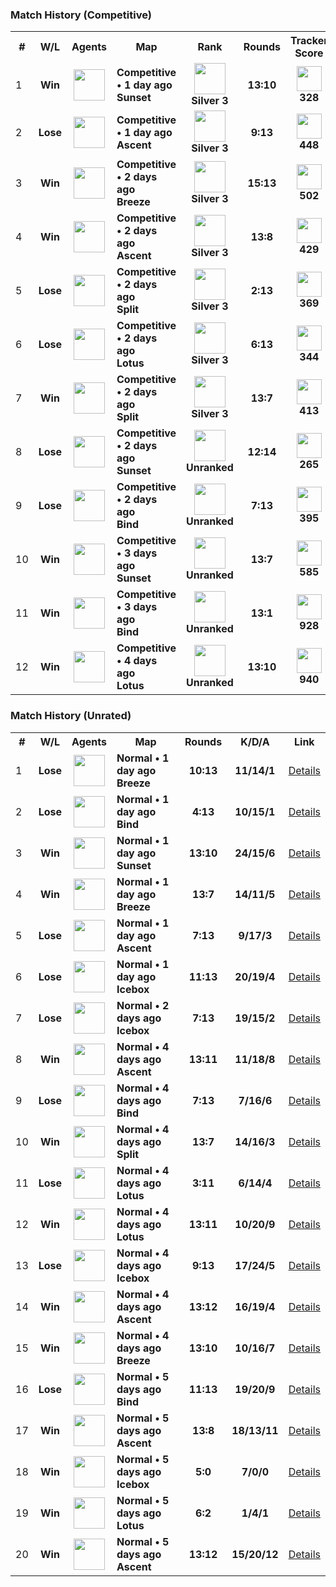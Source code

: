<h3>Match History (Competitive)</h3>
<table>
  <tr>
    <th>#</th>
    <th>W/L</th>
    <th>Agents</th>
    <th>Map</th>
    <th>Rank</th>
    <th>Rounds</th>
    <th>Tracker Score</th>
    <th>K/D/A</th>
    <th>Link</th>
  </tr><tr>
      <td>1</td>
      <td align="center">
        <b>Win</b>
      </td><td align="center">
          <img src="https://titles.trackercdn.com/valorant-api/agents/add6443a-41bd-e414-f6ad-e58d267f4e95/displayicon.png" width="50">
        </td>
        <td>
          <b>
            Competitive • 1 day ago
            <br>
            Sunset
          </b>
        </td>
        <td align="center">
          <img src="https://trackercdn.com/cdn/tracker.gg/valorant/icons/tiersv2/11.png" width="50">
          <br>
          <b>Silver 3</b>
        </td>
        <td align="center">
          <b>13:10</b>
        </td>
        <td align="center">
          <img src="https://trackercdn.com/cdn/tracker.gg/img/tracker-score/trn-rating-c.svg" width="40">
          <br>
          <b>328</b>
        </td>
        <td align="center">
          <b>8/16/7</b>
        </td>
        <td>
          <a href="./matches/compe/3d58a108-eff6-4e51-a75c-f54e74e5292a.md">
            Details
          </a>
        </td></tr><tr>
      <td>2</td>
      <td align="center">
        <b>Lose</b>
      </td><td align="center">
          <img src="https://titles.trackercdn.com/valorant-api/agents/8e253930-4c05-31dd-1b6c-968525494517/displayicon.png" width="50">
        </td>
        <td>
          <b>
            Competitive • 1 day ago
            <br>
            Ascent
          </b>
        </td>
        <td align="center">
          <img src="https://trackercdn.com/cdn/tracker.gg/valorant/icons/tiersv2/11.png" width="50">
          <br>
          <b>Silver 3</b>
        </td>
        <td align="center">
          <b>9:13</b>
        </td>
        <td align="center">
          <img src="https://trackercdn.com/cdn/tracker.gg/img/tracker-score/trn-rating-c.svg" width="40">
          <br>
          <b>448</b>
        </td>
        <td align="center">
          <b>14/17/9</b>
        </td>
        <td>
          <a href="./matches/compe/0dcf4958-f2cc-425b-baf0-3dcf0a321f0d.md">
            Details
          </a>
        </td></tr><tr>
      <td>3</td>
      <td align="center">
        <b>Win</b>
      </td><td align="center">
          <img src="https://titles.trackercdn.com/valorant-api/agents/320b2a48-4d9b-a075-30f1-1f93a9b638fa/displayicon.png" width="50">
        </td>
        <td>
          <b>
            Competitive • 2 days ago
            <br>
            Breeze
          </b>
        </td>
        <td align="center">
          <img src="https://trackercdn.com/cdn/tracker.gg/valorant/icons/tiersv2/11.png" width="50">
          <br>
          <b>Silver 3</b>
        </td>
        <td align="center">
          <b>15:13</b>
        </td>
        <td align="center">
          <img src="https://trackercdn.com/cdn/tracker.gg/img/tracker-score/trn-rating-b.svg" width="40">
          <br>
          <b>502</b>
        </td>
        <td align="center">
          <b>12/17/10</b>
        </td>
        <td>
          <a href="./matches/compe/ad13e281-08c0-45c8-a9ba-e1148282e2c3.md">
            Details
          </a>
        </td></tr><tr>
      <td>4</td>
      <td align="center">
        <b>Win</b>
      </td><td align="center">
          <img src="https://titles.trackercdn.com/valorant-api/agents/569fdd95-4d10-43ab-ca70-79becc718b46/displayicon.png" width="50">
        </td>
        <td>
          <b>
            Competitive • 2 days ago
            <br>
            Ascent
          </b>
        </td>
        <td align="center">
          <img src="https://trackercdn.com/cdn/tracker.gg/valorant/icons/tiersv2/11.png" width="50">
          <br>
          <b>Silver 3</b>
        </td>
        <td align="center">
          <b>13:8</b>
        </td>
        <td align="center">
          <img src="https://trackercdn.com/cdn/tracker.gg/img/tracker-score/trn-rating-c.svg" width="40">
          <br>
          <b>429</b>
        </td>
        <td align="center">
          <b>10/15/6</b>
        </td>
        <td>
          <a href="./matches/compe/4fd3fb22-27d3-4674-ae72-db2f60503d26.md">
            Details
          </a>
        </td></tr><tr>
      <td>5</td>
      <td align="center">
        <b>Lose</b>
      </td><td align="center">
          <img src="https://titles.trackercdn.com/valorant-api/agents/569fdd95-4d10-43ab-ca70-79becc718b46/displayicon.png" width="50">
        </td>
        <td>
          <b>
            Competitive • 2 days ago
            <br>
            Split
          </b>
        </td>
        <td align="center">
          <img src="https://trackercdn.com/cdn/tracker.gg/valorant/icons/tiersv2/11.png" width="50">
          <br>
          <b>Silver 3</b>
        </td>
        <td align="center">
          <b>2:13</b>
        </td>
        <td align="center">
          <img src="https://trackercdn.com/cdn/tracker.gg/img/tracker-score/trn-rating-c.svg" width="40">
          <br>
          <b>369</b>
        </td>
        <td align="center">
          <b>9/13/6</b>
        </td>
        <td>
          <a href="./matches/compe/d33b45e6-e153-4314-911b-870d390b05f3.md">
            Details
          </a>
        </td></tr><tr>
      <td>6</td>
      <td align="center">
        <b>Lose</b>
      </td><td align="center">
          <img src="https://titles.trackercdn.com/valorant-api/agents/add6443a-41bd-e414-f6ad-e58d267f4e95/displayicon.png" width="50">
        </td>
        <td>
          <b>
            Competitive • 2 days ago
            <br>
            Lotus
          </b>
        </td>
        <td align="center">
          <img src="https://trackercdn.com/cdn/tracker.gg/valorant/icons/tiersv2/11.png" width="50">
          <br>
          <b>Silver 3</b>
        </td>
        <td align="center">
          <b>6:13</b>
        </td>
        <td align="center">
          <img src="https://trackercdn.com/cdn/tracker.gg/img/tracker-score/trn-rating-c.svg" width="40">
          <br>
          <b>344</b>
        </td>
        <td align="center">
          <b>14/17/3</b>
        </td>
        <td>
          <a href="./matches/compe/d58d0242-596b-4e57-bd2f-1f80b45a15ee.md">
            Details
          </a>
        </td></tr><tr>
      <td>7</td>
      <td align="center">
        <b>Win</b>
      </td><td align="center">
          <img src="https://titles.trackercdn.com/valorant-api/agents/8e253930-4c05-31dd-1b6c-968525494517/displayicon.png" width="50">
        </td>
        <td>
          <b>
            Competitive • 2 days ago
            <br>
            Split
          </b>
        </td>
        <td align="center">
          <img src="https://trackercdn.com/cdn/tracker.gg/valorant/icons/tiersv2/11.png" width="50">
          <br>
          <b>Silver 3</b>
        </td>
        <td align="center">
          <b>13:7</b>
        </td>
        <td align="center">
          <img src="https://trackercdn.com/cdn/tracker.gg/img/tracker-score/trn-rating-c.svg" width="40">
          <br>
          <b>413</b>
        </td>
        <td align="center">
          <b>11/11/8</b>
        </td>
        <td>
          <a href="./matches/compe/11056d33-3ecb-4ca4-9794-4ef681cf8820.md">
            Details
          </a>
        </td></tr><tr>
      <td>8</td>
      <td align="center">
        <b>Lose</b>
      </td><td align="center">
          <img src="https://titles.trackercdn.com/valorant-api/agents/add6443a-41bd-e414-f6ad-e58d267f4e95/displayicon.png" width="50">
        </td>
        <td>
          <b>
            Competitive • 2 days ago
            <br>
            Sunset
          </b>
        </td>
        <td align="center">
          <img src="https://trackercdn.com/cdn/tracker.gg/valorant/icons/tiersv2/0.png" width="50">
          <br>
          <b>Unranked</b>
        </td>
        <td align="center">
          <b>12:14</b>
        </td>
        <td align="center">
          <img src="https://trackercdn.com/cdn/tracker.gg/img/tracker-score/trn-rating-d.svg" width="40">
          <br>
          <b>265</b>
        </td>
        <td align="center">
          <b>13/20/5</b>
        </td>
        <td>
          <a href="./matches/compe/78032099-5737-427c-9a16-0aa0d1f5f8a1.md">
            Details
          </a>
        </td></tr><tr>
      <td>9</td>
      <td align="center">
        <b>Lose</b>
      </td><td align="center">
          <img src="https://titles.trackercdn.com/valorant-api/agents/117ed9e3-49f3-6512-3ccf-0cada7e3823b/displayicon.png" width="50">
        </td>
        <td>
          <b>
            Competitive • 2 days ago
            <br>
            Bind
          </b>
        </td>
        <td align="center">
          <img src="https://trackercdn.com/cdn/tracker.gg/valorant/icons/tiersv2/0.png" width="50">
          <br>
          <b>Unranked</b>
        </td>
        <td align="center">
          <b>7:13</b>
        </td>
        <td align="center">
          <img src="https://trackercdn.com/cdn/tracker.gg/img/tracker-score/trn-rating-c.svg" width="40">
          <br>
          <b>395</b>
        </td>
        <td align="center">
          <b>12/14/4</b>
        </td>
        <td>
          <a href="./matches/compe/143efd18-7606-4886-a4c2-225d325c206b.md">
            Details
          </a>
        </td></tr><tr>
      <td>10</td>
      <td align="center">
        <b>Win</b>
      </td><td align="center">
          <img src="https://titles.trackercdn.com/valorant-api/agents/add6443a-41bd-e414-f6ad-e58d267f4e95/displayicon.png" width="50">
        </td>
        <td>
          <b>
            Competitive • 3 days ago
            <br>
            Sunset
          </b>
        </td>
        <td align="center">
          <img src="https://trackercdn.com/cdn/tracker.gg/valorant/icons/tiersv2/0.png" width="50">
          <br>
          <b>Unranked</b>
        </td>
        <td align="center">
          <b>13:7</b>
        </td>
        <td align="center">
          <img src="https://trackercdn.com/cdn/tracker.gg/img/tracker-score/trn-rating-b.svg" width="40">
          <br>
          <b>585</b>
        </td>
        <td align="center">
          <b>15/13/3</b>
        </td>
        <td>
          <a href="./matches/compe/0d9eaad3-41cc-48b7-ac4a-0d658d8666e3.md">
            Details
          </a>
        </td></tr><tr>
      <td>11</td>
      <td align="center">
        <b>Win</b>
      </td><td align="center">
          <img src="https://titles.trackercdn.com/valorant-api/agents/8e253930-4c05-31dd-1b6c-968525494517/displayicon.png" width="50">
        </td>
        <td>
          <b>
            Competitive • 3 days ago
            <br>
            Bind
          </b>
        </td>
        <td align="center">
          <img src="https://trackercdn.com/cdn/tracker.gg/valorant/icons/tiersv2/0.png" width="50">
          <br>
          <b>Unranked</b>
        </td>
        <td align="center">
          <b>13:1</b>
        </td>
        <td align="center">
          <img src="https://trackercdn.com/cdn/tracker.gg/img/tracker-score/trn-rating-s.svg" width="40">
          <br>
          <b>928</b>
        </td>
        <td align="center">
          <b>14/3/5</b>
        </td>
        <td>
          <a href="./matches/compe/289b942a-9e1e-47a9-ab0d-c6ffb659b9ad.md">
            Details
          </a>
        </td></tr><tr>
      <td>12</td>
      <td align="center">
        <b>Win</b>
      </td><td align="center">
          <img src="https://titles.trackercdn.com/valorant-api/agents/add6443a-41bd-e414-f6ad-e58d267f4e95/displayicon.png" width="50">
        </td>
        <td>
          <b>
            Competitive • 4 days ago
            <br>
            Lotus
          </b>
        </td>
        <td align="center">
          <img src="https://trackercdn.com/cdn/tracker.gg/valorant/icons/tiersv2/0.png" width="50">
          <br>
          <b>Unranked</b>
        </td>
        <td align="center">
          <b>13:10</b>
        </td>
        <td align="center">
          <img src="https://trackercdn.com/cdn/tracker.gg/img/tracker-score/trn-rating-s.svg" width="40">
          <br>
          <b>940</b>
        </td>
        <td align="center">
          <b>27/11/5</b>
        </td>
        <td>
          <a href="./matches/compe/9ce6dd8f-6621-4adc-a0d4-a7b8f212c8a0.md">
            Details
          </a>
        </td></tr></table>

<h3>Match History (Unrated)</h3>
<table>
  <tr>
    <th>#</th>
    <th>W/L</th>
    <th>Agents</th>
    <th>Map</th>
    <th>Rounds</th>
    <th>K/D/A</th>
    <th>Link</th>
  </tr><tr>
      <td>1</td>
      <td align="center">
        <b>Lose</b>
      </td><td align="center">
          <img src="https://titles.trackercdn.com/valorant-api/agents/a3bfb853-43b2-7238-a4f1-ad90e9e46bcc/displayicon.png" width="50">
        </td>
        <td>
          <b>
            Normal • 1 day ago
            <br>
            Breeze
          </b>
        </td>
        <td align="center">
          <b>10:13</b>
        </td>
        <td align="center">
          <b>11/14/1</b>
        </td>
        <td>
          <a href="./matches/unrated/d8dbaff0-4c80-4933-91a8-19c68f3507ba.md">
            Details
          </a>
        </td></tr><tr>
      <td>2</td>
      <td align="center">
        <b>Lose</b>
      </td><td align="center">
          <img src="https://titles.trackercdn.com/valorant-api/agents/eb93336a-449b-9c1b-0a54-a891f7921d69/displayicon.png" width="50">
        </td>
        <td>
          <b>
            Normal • 1 day ago
            <br>
            Bind
          </b>
        </td>
        <td align="center">
          <b>4:13</b>
        </td>
        <td align="center">
          <b>10/15/1</b>
        </td>
        <td>
          <a href="./matches/unrated/8d1d66ac-1854-4e7c-818c-02103e8dd75b.md">
            Details
          </a>
        </td></tr><tr>
      <td>3</td>
      <td align="center">
        <b>Win</b>
      </td><td align="center">
          <img src="https://titles.trackercdn.com/valorant-api/agents/eb93336a-449b-9c1b-0a54-a891f7921d69/displayicon.png" width="50">
        </td>
        <td>
          <b>
            Normal • 1 day ago
            <br>
            Sunset
          </b>
        </td>
        <td align="center">
          <b>13:10</b>
        </td>
        <td align="center">
          <b>24/15/6</b>
        </td>
        <td>
          <a href="./matches/unrated/5c11d934-a2df-4e31-a59f-99956f3ea444.md">
            Details
          </a>
        </td></tr><tr>
      <td>4</td>
      <td align="center">
        <b>Win</b>
      </td><td align="center">
          <img src="https://titles.trackercdn.com/valorant-api/agents/a3bfb853-43b2-7238-a4f1-ad90e9e46bcc/displayicon.png" width="50">
        </td>
        <td>
          <b>
            Normal • 1 day ago
            <br>
            Breeze
          </b>
        </td>
        <td align="center">
          <b>13:7</b>
        </td>
        <td align="center">
          <b>14/11/5</b>
        </td>
        <td>
          <a href="./matches/unrated/902f6636-058c-48cf-aca9-f675ba4c13ee.md">
            Details
          </a>
        </td></tr><tr>
      <td>5</td>
      <td align="center">
        <b>Lose</b>
      </td><td align="center">
          <img src="https://titles.trackercdn.com/valorant-api/agents/a3bfb853-43b2-7238-a4f1-ad90e9e46bcc/displayicon.png" width="50">
        </td>
        <td>
          <b>
            Normal • 1 day ago
            <br>
            Ascent
          </b>
        </td>
        <td align="center">
          <b>7:13</b>
        </td>
        <td align="center">
          <b>9/17/3</b>
        </td>
        <td>
          <a href="./matches/unrated/c16d202d-9415-4cc4-8025-cdb1ecf29254.md">
            Details
          </a>
        </td></tr><tr>
      <td>6</td>
      <td align="center">
        <b>Lose</b>
      </td><td align="center">
          <img src="https://titles.trackercdn.com/valorant-api/agents/569fdd95-4d10-43ab-ca70-79becc718b46/displayicon.png" width="50">
        </td>
        <td>
          <b>
            Normal • 1 day ago
            <br>
            Icebox
          </b>
        </td>
        <td align="center">
          <b>11:13</b>
        </td>
        <td align="center">
          <b>20/19/4</b>
        </td>
        <td>
          <a href="./matches/unrated/8276969f-8d97-44e6-9843-cf33e2a81b12.md">
            Details
          </a>
        </td></tr><tr>
      <td>7</td>
      <td align="center">
        <b>Lose</b>
      </td><td align="center">
          <img src="https://titles.trackercdn.com/valorant-api/agents/569fdd95-4d10-43ab-ca70-79becc718b46/displayicon.png" width="50">
        </td>
        <td>
          <b>
            Normal • 2 days ago
            <br>
            Icebox
          </b>
        </td>
        <td align="center">
          <b>7:13</b>
        </td>
        <td align="center">
          <b>19/15/2</b>
        </td>
        <td>
          <a href="./matches/unrated/4e2da482-c9d8-4622-b6c7-1224a6dbd56c.md">
            Details
          </a>
        </td></tr><tr>
      <td>8</td>
      <td align="center">
        <b>Win</b>
      </td><td align="center">
          <img src="https://titles.trackercdn.com/valorant-api/agents/8e253930-4c05-31dd-1b6c-968525494517/displayicon.png" width="50">
        </td>
        <td>
          <b>
            Normal • 4 days ago
            <br>
            Ascent
          </b>
        </td>
        <td align="center">
          <b>13:11</b>
        </td>
        <td align="center">
          <b>11/18/8</b>
        </td>
        <td>
          <a href="./matches/unrated/1a527088-691e-480a-8647-ec79a5c71e5d.md">
            Details
          </a>
        </td></tr><tr>
      <td>9</td>
      <td align="center">
        <b>Lose</b>
      </td><td align="center">
          <img src="https://titles.trackercdn.com/valorant-api/agents/117ed9e3-49f3-6512-3ccf-0cada7e3823b/displayicon.png" width="50">
        </td>
        <td>
          <b>
            Normal • 4 days ago
            <br>
            Bind
          </b>
        </td>
        <td align="center">
          <b>7:13</b>
        </td>
        <td align="center">
          <b>7/16/6</b>
        </td>
        <td>
          <a href="./matches/unrated/66671df3-7b5a-4ef3-89bb-81366c7d1696.md">
            Details
          </a>
        </td></tr><tr>
      <td>10</td>
      <td align="center">
        <b>Win</b>
      </td><td align="center">
          <img src="https://titles.trackercdn.com/valorant-api/agents/a3bfb853-43b2-7238-a4f1-ad90e9e46bcc/displayicon.png" width="50">
        </td>
        <td>
          <b>
            Normal • 4 days ago
            <br>
            Split
          </b>
        </td>
        <td align="center">
          <b>13:7</b>
        </td>
        <td align="center">
          <b>14/16/3</b>
        </td>
        <td>
          <a href="./matches/unrated/09f8822a-4620-41b5-bde8-01d3bc69ff23.md">
            Details
          </a>
        </td></tr><tr>
      <td>11</td>
      <td align="center">
        <b>Lose</b>
      </td><td align="center">
          <img src="https://titles.trackercdn.com/valorant-api/agents/add6443a-41bd-e414-f6ad-e58d267f4e95/displayicon.png" width="50">
        </td>
        <td>
          <b>
            Normal • 4 days ago
            <br>
            Lotus
          </b>
        </td>
        <td align="center">
          <b>3:11</b>
        </td>
        <td align="center">
          <b>6/14/4</b>
        </td>
        <td>
          <a href="./matches/unrated/4be755d0-ed7a-4fe6-a9a8-32c07512b98e.md">
            Details
          </a>
        </td></tr><tr>
      <td>12</td>
      <td align="center">
        <b>Win</b>
      </td><td align="center">
          <img src="https://titles.trackercdn.com/valorant-api/agents/1dbf2edd-4729-0984-3115-daa5eed44993/displayicon.png" width="50">
        </td>
        <td>
          <b>
            Normal • 4 days ago
            <br>
            Lotus
          </b>
        </td>
        <td align="center">
          <b>13:11</b>
        </td>
        <td align="center">
          <b>10/20/9</b>
        </td>
        <td>
          <a href="./matches/unrated/c677a38a-71ec-4626-84ce-646f0d433656.md">
            Details
          </a>
        </td></tr><tr>
      <td>13</td>
      <td align="center">
        <b>Lose</b>
      </td><td align="center">
          <img src="https://titles.trackercdn.com/valorant-api/agents/1dbf2edd-4729-0984-3115-daa5eed44993/displayicon.png" width="50">
        </td>
        <td>
          <b>
            Normal • 4 days ago
            <br>
            Icebox
          </b>
        </td>
        <td align="center">
          <b>9:13</b>
        </td>
        <td align="center">
          <b>17/24/5</b>
        </td>
        <td>
          <a href="./matches/unrated/5d5305dc-aa08-47b9-a3f9-c5f1c42a07cd.md">
            Details
          </a>
        </td></tr><tr>
      <td>14</td>
      <td align="center">
        <b>Win</b>
      </td><td align="center">
          <img src="https://titles.trackercdn.com/valorant-api/agents/8e253930-4c05-31dd-1b6c-968525494517/displayicon.png" width="50">
        </td>
        <td>
          <b>
            Normal • 4 days ago
            <br>
            Ascent
          </b>
        </td>
        <td align="center">
          <b>13:12</b>
        </td>
        <td align="center">
          <b>16/19/4</b>
        </td>
        <td>
          <a href="./matches/unrated/3c77008e-01f6-40c4-91c0-43b350c89f86.md">
            Details
          </a>
        </td></tr><tr>
      <td>15</td>
      <td align="center">
        <b>Win</b>
      </td><td align="center">
          <img src="https://titles.trackercdn.com/valorant-api/agents/117ed9e3-49f3-6512-3ccf-0cada7e3823b/displayicon.png" width="50">
        </td>
        <td>
          <b>
            Normal • 4 days ago
            <br>
            Breeze
          </b>
        </td>
        <td align="center">
          <b>13:10</b>
        </td>
        <td align="center">
          <b>10/16/7</b>
        </td>
        <td>
          <a href="./matches/unrated/9fe88671-7a0e-4fb3-952a-14607bef5678.md">
            Details
          </a>
        </td></tr><tr>
      <td>16</td>
      <td align="center">
        <b>Lose</b>
      </td><td align="center">
          <img src="https://titles.trackercdn.com/valorant-api/agents/1dbf2edd-4729-0984-3115-daa5eed44993/displayicon.png" width="50">
        </td>
        <td>
          <b>
            Normal • 5 days ago
            <br>
            Bind
          </b>
        </td>
        <td align="center">
          <b>11:13</b>
        </td>
        <td align="center">
          <b>19/20/9</b>
        </td>
        <td>
          <a href="./matches/unrated/696f39c7-f34b-4c9c-9e72-8ab2c983fd1d.md">
            Details
          </a>
        </td></tr><tr>
      <td>17</td>
      <td align="center">
        <b>Win</b>
      </td><td align="center">
          <img src="https://titles.trackercdn.com/valorant-api/agents/1dbf2edd-4729-0984-3115-daa5eed44993/displayicon.png" width="50">
        </td>
        <td>
          <b>
            Normal • 5 days ago
            <br>
            Ascent
          </b>
        </td>
        <td align="center">
          <b>13:8</b>
        </td>
        <td align="center">
          <b>18/13/11</b>
        </td>
        <td>
          <a href="./matches/unrated/65ff14fe-4f3e-4cda-bd59-1fbac415b9d7.md">
            Details
          </a>
        </td></tr><tr>
      <td>18</td>
      <td align="center">
        <b>Win</b>
      </td><td align="center">
          <img src="https://titles.trackercdn.com/valorant-api/agents/a3bfb853-43b2-7238-a4f1-ad90e9e46bcc/displayicon.png" width="50">
        </td>
        <td>
          <b>
            Normal • 5 days ago
            <br>
            Icebox
          </b>
        </td>
        <td align="center">
          <b>5:0</b>
        </td>
        <td align="center">
          <b>7/0/0</b>
        </td>
        <td>
          <a href="./matches/unrated/54a2a381-c315-44e6-807b-d1edd747db66.md">
            Details
          </a>
        </td></tr><tr>
      <td>19</td>
      <td align="center">
        <b>Win</b>
      </td><td align="center">
          <img src="https://titles.trackercdn.com/valorant-api/agents/add6443a-41bd-e414-f6ad-e58d267f4e95/displayicon.png" width="50">
        </td>
        <td>
          <b>
            Normal • 5 days ago
            <br>
            Lotus
          </b>
        </td>
        <td align="center">
          <b>6:2</b>
        </td>
        <td align="center">
          <b>1/4/1</b>
        </td>
        <td>
          <a href="./matches/unrated/698ed63a-d0af-4e3d-8f8a-98c41d4d0258.md">
            Details
          </a>
        </td></tr><tr>
      <td>20</td>
      <td align="center">
        <b>Win</b>
      </td><td align="center">
          <img src="https://titles.trackercdn.com/valorant-api/agents/1dbf2edd-4729-0984-3115-daa5eed44993/displayicon.png" width="50">
        </td>
        <td>
          <b>
            Normal • 5 days ago
            <br>
            Ascent
          </b>
        </td>
        <td align="center">
          <b>13:12</b>
        </td>
        <td align="center">
          <b>15/20/12</b>
        </td>
        <td>
          <a href="./matches/unrated/1fe46391-685f-40aa-8550-e9f53f9bb231.md">
            Details
          </a>
        </td></tr></table>
